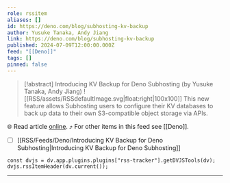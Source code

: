 ```yaml
---
role: rssitem
aliases: []
id: https://deno.com/blog/subhosting-kv-backup
author: Yusuke Tanaka, Andy Jiang
link: https://deno.com/blog/subhosting-kv-backup
published: 2024-07-09T12:00:00.000Z
feed: "[[Deno]]"
tags: []
pinned: false
---
```


> [!abstract] Introducing KV Backup for Deno Subhosting (by Yusuke Tanaka, Andy Jiang)
> ![[RSS/assets/RSSdefaultImage.svg|float:right|100x100]] This new feature allows Subhosting users to configure their KV databases to back up data to their own S3-compatible object storage via APIs.

🌐 Read article [online](https://deno.com/blog/subhosting-kv-backup). ⤴ For other items in this feed see [[Deno]].

- [ ] [[RSS/Feeds/Deno/Introducing KV Backup for Deno Subhosting|Introducing KV Backup for Deno Subhosting]]

~~~dataviewjs
const dvjs = dv.app.plugins.plugins["rss-tracker"].getDVJSTools(dv);
dvjs.rssItemHeader(dv.current());
~~~

- - -

